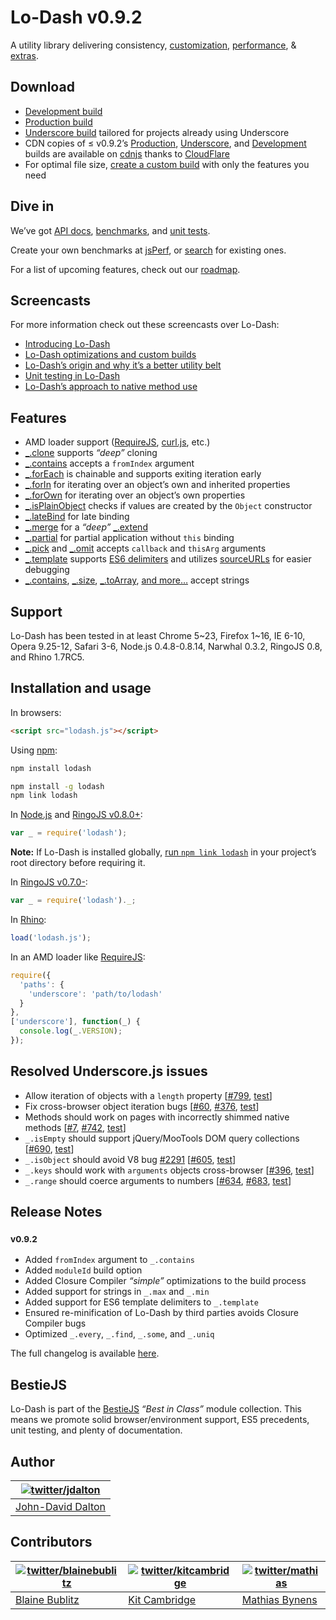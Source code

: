 # Lo-Dash v0.9.2

A utility library delivering consistency, [customization](//lodash.com/custom-builds), [performance](//lodash.com/benchmarks), & [extras](//lodash.com/#features).

## Download

 * [Development build](https://raw.github.com/lodash/lodash/0.9.2/lodash.js)
 * [Production build](https://raw.github.com/lodash/lodash/0.9.2/lodash.min.js)
 * [Underscore build](https://raw.github.com/lodash/lodash/0.9.2/lodash.underscore.min.js) tailored for projects already using Underscore
 * CDN copies of ≤ v0.9.2’s [Production](//cdnjs.cloudflare.com/ajax/libs/lodash.js/0.9.2/lodash.min.js), [Underscore](//cdnjs.cloudflare.com/ajax/libs/lodash.js/0.9.2/lodash.underscore.min.js), and [Development](//cdnjs.cloudflare.com/ajax/libs/lodash.js/0.9.2/lodash.js) builds are available on [cdnjs](//cdnjs.com/) thanks to [CloudFlare](//www.cloudflare.com/)
 * For optimal file size, [create a custom build](//lodash.com/custom-builds) with only the features you need

## Dive in

We’ve got [API docs](//lodash.com/docs), [benchmarks](//lodash.com/benchmarks), and [unit tests](//lodash.com/tests).

Create your own benchmarks at [jsPerf](//jsperf.com), or [search](//jsperf.com/search?q=lodash) for existing ones.

For a list of upcoming features, check out our [roadmap](https://github.com/lodash/lodash/wiki/Roadmap).

## Screencasts

For more information check out these screencasts over Lo-Dash:

 * [Introducing Lo-Dash](https://vimeo.com/44154599)
 * [Lo-Dash optimizations and custom builds](https://vimeo.com/44154601)
 * [Lo-Dash’s origin and why it’s a better utility belt](https://vimeo.com/44154600)
 * [Unit testing in Lo-Dash](https://vimeo.com/45865290)
 * [Lo-Dash’s approach to native method use](https://vimeo.com/48576012)

## Features

 * AMD loader support ([RequireJS](//requirejs.org/), [curl.js](https://github.com/cujojs/curl), etc.)
 * [_.clone](//lodash.com/docs#clone) supports *“deep”* cloning
 * [_.contains](//lodash.com/docs#contains) accepts a `fromIndex` argument
 * [_.forEach](//lodash.com/docs#forEach) is chainable and supports exiting iteration early
 * [_.forIn](//lodash.com/docs#forIn) for iterating over an object’s own and inherited properties
 * [_.forOwn](//lodash.com/docs#forOwn) for iterating over an object’s own properties
 * [_.isPlainObject](//lodash.com/docs#isPlainObject) checks if values are created by the `Object` constructor
 * [_.lateBind](//lodash.com/docs#lateBind) for late binding
 * [_.merge](//lodash.com/docs#merge) for a *“deep”* [_.extend](//lodash.com/docs#extend)
 * [_.partial](//lodash.com/docs#partial) for partial application without `this` binding
 * [_.pick](//lodash.com/docs#pick) and [_.omit](//lodash.com/docs#omit) accepts `callback` and `thisArg` arguments
 * [_.template](//lodash.com/docs#template) supports [ES6 delimiters](//people.mozilla.org/~jorendorff/es6-draft.html#sec-7.8.6) and utilizes [sourceURLs](//www.html5rocks.com/en/tutorials/developertools/sourcemaps/#toc-sourceurl) for easier debugging
 * [_.contains](//lodash.com/docs#contains), [_.size](//lodash.com/docs#size), [_.toArray](//lodash.com/docs#toArray),
   [and more…](//lodash.com/docs "_.countBy, _.every, _.filter, _.find, _.forEach, _.groupBy, _.invoke, _.map, _.max, _.min, _.pluck, _.reduce, _.reduceRight, _.reject, _.shuffle, _.some, _.sortBy, _.where") accept strings

## Support

Lo-Dash has been tested in at least Chrome 5~23, Firefox 1~16, IE 6-10, Opera 9.25-12, Safari 3-6, Node.js 0.4.8-0.8.14, Narwhal 0.3.2, RingoJS 0.8, and Rhino 1.7RC5.

## Installation and usage

In browsers:

```html
<script src="lodash.js"></script>
```

Using [npm](//npmjs.org/):

```bash
npm install lodash

npm install -g lodash
npm link lodash
```

In [Node.js](//nodejs.org/) and [RingoJS v0.8.0+](//ringojs.org/):

```js
var _ = require('lodash');
```

**Note:** If Lo-Dash is installed globally, [run `npm link lodash`](//blog.nodejs.org/2011/03/23/npm-1-0-global-vs-local-installation/) in your project’s root directory before requiring it.

In [RingoJS v0.7.0-](//ringojs.org/):

```js
var _ = require('lodash')._;
```

In [Rhino](//www.mozilla.org/rhino/):

```js
load('lodash.js');
```

In an AMD loader like [RequireJS](//requirejs.org/):

```js
require({
  'paths': {
    'underscore': 'path/to/lodash'
  }
},
['underscore'], function(_) {
  console.log(_.VERSION);
});
```

## Resolved Underscore.js issues

 * Allow iteration of objects with a `length` property [[#799](https://github.com/documentcloud/underscore/pull/799), [test](https://github.com/lodash/lodash/blob/0.9.2/test/test.js#L545-551)]
 * Fix cross-browser object iteration bugs [[#60](https://github.com/documentcloud/underscore/issues/60), [#376](https://github.com/documentcloud/underscore/issues/376), [test](https://github.com/lodash/lodash/blob/0.9.2/test/test.js#L558-582)]
 * Methods should work on pages with incorrectly shimmed native methods [[#7](https://github.com/documentcloud/underscore/issues/7), [#742](https://github.com/documentcloud/underscore/issues/742), [test](https://github.com/lodash/lodash/blob/0.9.2/test/test.js#L140-146)]
 * `_.isEmpty` should support jQuery/MooTools DOM query collections [[#690](https://github.com/documentcloud/underscore/pull/690), [test](https://github.com/lodash/lodash/blob/0.9.2/test/test.js#L747-752)]
 * `_.isObject` should avoid V8 bug [#2291](//code.google.com/p/8/issues/detail?id=2291) [[#605](https://github.com/documentcloud/underscore/issues/605), [test](https://github.com/lodash/lodash/blob/0.9.2/test/test.js#L828-840)]
 * `_.keys` should work with `arguments` objects cross-browser [[#396](https://github.com/documentcloud/underscore/issues/396), [test](https://github.com/lodash/lodash/blob/0.9.2/test/test.js#L921-923)]
 * `_.range` should coerce arguments to numbers [[#634](https://github.com/documentcloud/underscore/issues/634), [#683](https://github.com/documentcloud/underscore/issues/683), [test](https://github.com/lodash/lodash/blob/0.9.2/test/test.js#L1337-1340)]

## Release Notes

### <sup>v0.9.2</sup>

 * Added `fromIndex` argument to `_.contains`
 * Added `moduleId` build option
 * Added Closure Compiler *“simple”* optimizations to the build process
 * Added support for strings in `_.max` and `_.min`
 * Added support for ES6 template delimiters to `_.template`
 * Ensured re-minification of Lo-Dash by third parties avoids Closure Compiler bugs
 * Optimized `_.every`, `_.find`, `_.some`, and `_.uniq`

The full changelog is available [here](https://github.com/lodash/lodash/wiki/Changelog).

## BestieJS

Lo-Dash is part of the [BestieJS](https://github.com/bestiejs)  *“Best in Class”* module collection. This means we promote solid browser/environment support, ES5 precedents, unit testing, and plenty of documentation.

## Author

| [![twitter/jdalton](//gravatar.com/avatar/299a3d891ff1920b69c364d061007043?s=70)](//twitter.com/jdalton "Follow @jdalton on Twitter") |
|---|
| [John-David Dalton](//allyoucanleet.com/) |

## Contributors

| [![twitter/blainebublitz](//gravatar.com/avatar/ac1c67fd906c9fecd823ce302283b4c1?s=70)](//twitter.com/blainebublitz "Follow @BlaineBublitz on Twitter") | [![twitter/kitcambridge](//gravatar.com/avatar/6662a1d02f351b5ef2f8b4d815804661?s=70)](https://twitter.com/kitcambridge "Follow @kitcambridge on Twitter") | [![twitter/mathias](//gravatar.com/avatar/24e08a9ea84deb17ae121074d0f17125?s=70)](//twitter.com/mathias "Follow @mathias on Twitter") |
|---|---|---|
| [Blaine Bublitz](//iceddev.com/) | [Kit Cambridge](//kitcambridge.github.io/) | [Mathias Bynens](//mathiasbynens.be/) |
